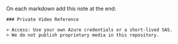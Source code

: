 On each markdown add this note at the end:

```
### Private Video Reference

> Access: Use your own Azure credentials or a short-lived SAS.  
> We do not publish proprietary media in this repository.
```